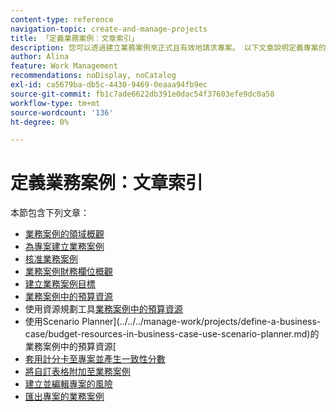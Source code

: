 ```yaml
---
content-type: reference
navigation-topic: create-and-manage-projects
title: 「定義業務案例：文章索引」
description: 您可以透過建立業務案例來正式且有效地請求專案。 以下文章說明定義專案的業務案例所需的資訊。
author: Alina
feature: Work Management
recommendations: noDisplay, noCatalog
exl-id: ca5679ba-db5c-4430-9469-0eaaa94fb9ec
source-git-commit: fb1c7ade6622db391e0dac54f37603efe9dc0a58
workflow-type: tm+mt
source-wordcount: '136'
ht-degree: 0%

---
```


# 定義業務案例：文章索引

本節包含下列文章：

* [業務案例的領域概觀](../../../manage-work/projects/define-a-business-case/areas-of-business-case.md)
* [為專案建立業務案例](../../../manage-work/projects/define-a-business-case/create-business-case.md)
* [核准業務案例](../../../manage-work/projects/define-a-business-case/approve-business-case.md)
* [業務案例財務欄位概觀](../../../manage-work/projects/define-a-business-case/business-case-finances.md)
* [建立業務案例目標](../../../manage-work/projects/define-a-business-case/create-business-case-goals.md)
* [業務案例中的預算資源](../../../manage-work/projects/define-a-business-case/budget-resources-in-business-case.md)
* 使用資源規劃工具[業務案例中的預算資源](../../../manage-work/projects/define-a-business-case/budget-resources-in-business-case-use-resource-planner.md)
* 使用Scenario Planner](../../../manage-work/projects/define-a-business-case/budget-resources-in-business-case-use-scenario-planner.md)的業務案例中的預算資源[
* [套用計分卡至專案並產生一致性分數](../../../manage-work/projects/define-a-business-case/apply-scorecard-to-project-to-generate-alignment-score.md)
* [將自訂表格附加至業務案例](../../../manage-work/projects/define-a-business-case/attach-custom-form-to-business-case.md)
* [建立並編輯專案的風險](../../../manage-work/projects/define-a-business-case/create-edit-risks-on-projects.md)
* [匯出專案的業務案例](../../../manage-work/projects/define-a-business-case/export-business-case.md)

